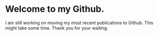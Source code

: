 # Welcome to my Github.
I am still working on moving my most recent publications to Github. This might take some time. Thank you for your waiting.
